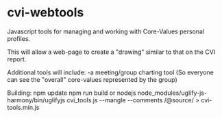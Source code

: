 # cvi-webtools
Javascript tools for managing and working with Core-Values personal profiles.

This will allow a web-page to create a "drawing" similar to that on the CVI report.

Additional tools will include:
   -a meeting/group charting tool
       (So everyone can see the "overall" core-values represented by the group)

Building:
   npm update
   npm run build
 or
   nodejs node_modules/uglify-js-harmony/bin/uglifyjs cvi_tools.js --mangle --comments /@source/ > cvi-tools.min.js
   
